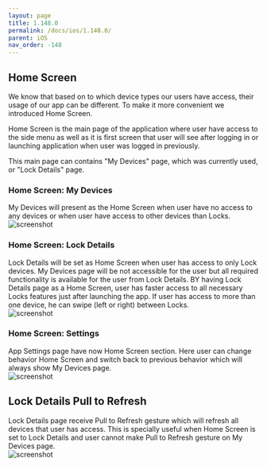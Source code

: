```yaml
---
layout: page
title: 1.148.0
permalink: /docs/ios/1.148.0/
parent: iOS
nav_order: -148
---
```


## Home Screen
We know that based on to which device types our users have access, their usage of our app can be different. To make it more convenient we introduced Home Screen.

Home Screen is the main page of the application where user have access to the side menu as well as it is first screen that user will see after logging in or launching application when user was logged in previously.

This main page can contains "My Devices" page, which was currently used, or "Lock Details" page.

### Home Screen: My Devices
My Devices will present as the Home Screen when user have no access to any devices or when user have access to other devices than Locks.\
![screenshot](/tedee-release-notes/docs/ios/assets/1.148.0-homescreen-my-devices.png)

### Home Screen: Lock Details
Lock Details will be set as Home Screen when user has access to only Lock devices. My Devices page will be not accessible for the user but all required functionality is available for the user from Lock Details. BY having Lock Details page as a Home Screen, user has faster access to all necessary Locks features just after launching the app. If user has access to more than one device, he can swipe (left or right) between Locks.\
![screenshot](/tedee-release-notes/docs/ios/assets/1.148.0-homescreen-lock-details.png)

### Home Screen: Settings
App Settings page have now Home Screen section. Here user can change behavior Home Screen and switch back to previous behavior which will always show My Devices page.\
![screenshot](/tedee-release-notes/docs/ios/assets/1.148.0-homescreen-settings.png)

## Lock Details Pull to Refresh
Lock Details page receive Pull to Refresh gesture which will refresh all devices that user has access. This is specially useful when Home Screen is set to Lock Details and user cannot make Pull to Refresh gesture on My Devices page.\
![screenshot](/tedee-release-notes/docs/ios/assets/1.148.0-lock-details-pull-to-refresh.gif)
